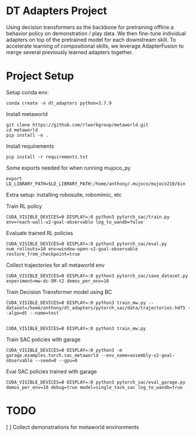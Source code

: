 # DT Adapters Project

Using decision transformers as the backbone for pretraining offline a behavior policy on demonstration / play data. We then fine-tune individual adapters on top of the pretrained model for each downstream skill. To accelerate learning of compositional skills, we leverage AdapterFusion to merge several previously learned adapters together. 

# Project Setup

Setup conda env:

```
conda create -n dt_adapters python=3.7.9
```

Install metaworld 

```
git clone https://github.com/rlworkgroup/metaworld.git
cd metaworld 
pip install -e .
```

Install requirements
```
pip install -r requirements.txt
```

Some exports needed for when running mujoco_py
```
export LD_LIBRARY_PATH=$LD_LIBRARY_PATH:/home/anthony/.mujoco/mujoco210/bin
``` 

Extra setup: installing robosuite, robomimic, etc

Train RL policy
```
CUDA_VISIBLE_DEVICES=0 DISPLAY=:0 python3 pytorch_sac/train.py env=reach-wall-v2-goal-observable log_to_wandb=false
```

Evaluate trained RL policies
```
CUDA_VISIBLE_DEVICES=0 DISPLAY=:0 python3 pytorch_sac/eval.py num_rollouts=10 env=window-open-v2-goal-observable restore_from_checkpoint=true
```

Collect trajectories for all metaworld env
```
CUDA_VISIBLE_DEVICES=0 DISPLAY=:0 python3 pytorch_sac/save_dataset.py experiment=mw-dc-5M-t2 demos_per_env=10
```

Train Decision Transformer model using BC 
```
CUDA_VISIBLE_DEVICES=0 DISPLAY=:0 python3 train_mw.py --dataset=/home/anthony/dt_adapters/pytorch_sac/data/trajectories.hdf5 --algo=dt --name=test


CUDA_VISIBLE_DEVICES=0 DISPLAY=:0 python3 train_mw.py
```

Train SAC policies with garage
```
CUDA_VISIBLE_DEVICES=0 DISPLAY=:0 python3 -m garage.examples.torch.sac_metaworld --env_name=assembly-v2-goal-observable --seed=0 --gpu=0
```

Eval SAC policies trained with garage
```
CUDA_VISIBLE_DEVICES=0 DISPLAY=:0 python3 pytorch_sac/eval_garage.py demos_per_env=10 debug=true model=single_task_sac log_to_wandb=true
```

# TODO
[ ] Collect demonstrations for metaworld environments